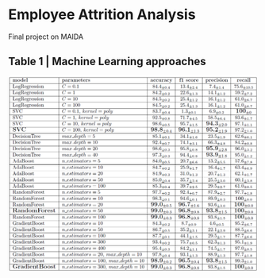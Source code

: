 # Employee Attrition Analysis
Final project on MAIDA
 ## Table 1 | Machine Learning approaches
![.](images/ml.png)
